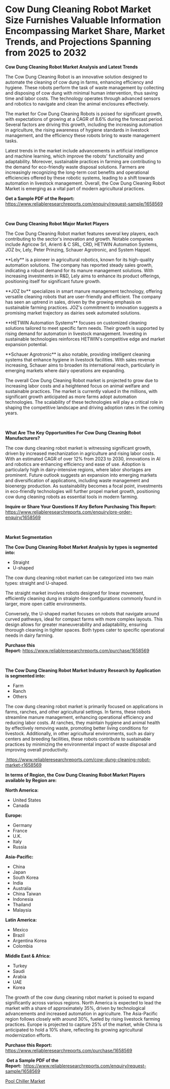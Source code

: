 <p><h1>Cow Dung Cleaning Robot Market Size Furnishes Valuable Information Encompassing Market Share, Market Trends, and Projections Spanning from 2025 to 2032</h1></p><p><strong>Cow Dung Cleaning Robot Market Analysis and Latest Trends</strong></p>
<p><p>The Cow Dung Cleaning Robot is an innovative solution designed to automate the cleaning of cow dung in farms, enhancing efficiency and hygiene. These robots perform the task of waste management by collecting and disposing of cow dung with minimal human intervention, thus saving time and labor costs. The technology operates through advanced sensors and robotics to navigate and clean the animal enclosures effectively.</p><p>The market for Cow Dung Cleaning Robots is poised for significant growth, with expectations of growing at a CAGR of 8.6% during the forecast period. Several factors are driving this growth, including the increasing automation in agriculture, the rising awareness of hygiene standards in livestock management, and the efficiency these robots bring to waste management tasks.</p><p>Latest trends in the market include advancements in artificial intelligence and machine learning, which improve the robots' functionality and adaptability. Moreover, sustainable practices in farming are contributing to the demand for eco-friendly waste disposal solutions. Farmers are increasingly recognizing the long-term cost benefits and operational efficiencies offered by these robotic systems, leading to a shift towards automation in livestock management. Overall, the Cow Dung Cleaning Robot Market is emerging as a vital part of modern agricultural practices.</p></p>
<p><strong>Get a Sample PDF of the Report:&nbsp;</strong> <a href="https://www.reliableresearchreports.com/enquiry/request-sample/1658569?utm_campaign=3322&utm_medium=2&utm_source=Github&utm_content=ia&utm_term=08042025&utm_id=cow-dung-cleaning-robot">https://www.reliableresearchreports.com/enquiry/request-sample/1658569</a></p>
<p>&nbsp;</p>
<p><strong>Cow Dung Cleaning Robot Major Market Players</strong></p>
<p><p>The Cow Dung Cleaning Robot market features several key players, each contributing to the sector's innovation and growth. Notable companies include Agricow Srl, Arienti & C SRL, CRD, HETWIN Automation Systems, JOZ bv, Lely, Peter Prinzing, Schauer Agrotronic, and System Happel.</p><p>**Lely** is a pioneer in agricultural robotics, known for its high-quality automation solutions. The company has reported steady sales growth, indicating a robust demand for its manure management solutions. With increasing investments in R&D, Lely aims to enhance its product offerings, positioning itself for significant future growth.</p><p>**JOZ bv** specializes in smart manure management technology, offering versatile cleaning robots that are user-friendly and efficient. The company has seen an uptrend in sales, driven by the growing emphasis on sustainable farming practices. JOZ's commitment to innovation suggests a promising market trajectory as dairies seek automated solutions.</p><p>**HETWIN Automation Systems** focuses on customized cleaning solutions tailored to meet specific farm needs. Their growth is supported by rising demand for automation in livestock management. Investing in sustainable technologies reinforces HETWIN's competitive edge and market expansion potential.</p><p>**Schauer Agrotronic** is also notable, providing intelligent cleaning systems that enhance hygiene in livestock facilities. With sales revenue increasing, Schauer aims to broaden its international reach, particularly in emerging markets where dairy operations are expanding.</p><p>The overall Cow Dung Cleaning Robot market is projected to grow due to increasing labor costs and a heightened focus on animal welfare and sustainable practices. The market is currently valued in the millions, with significant growth anticipated as more farms adopt automation technologies. The scalability of these technologies will play a critical role in shaping the competitive landscape and driving adoption rates in the coming years.</p></p>
<p>&nbsp;</p>
<p><strong>What Are The Key Opportunities For Cow Dung Cleaning Robot Manufacturers?</strong></p>
<p><p>The cow dung cleaning robot market is witnessing significant growth, driven by increased mechanization in agriculture and rising labor costs. With an estimated CAGR of over 12% from 2023 to 2030, innovations in AI and robotics are enhancing efficiency and ease of use. Adoption is particularly high in dairy-intensive regions, where labor shortages are prominent. Future outlook suggests an expansion into emerging markets and diversification of applications, including waste management and bioenergy production. As sustainability becomes a focal point, investments in eco-friendly technologies will further propel market growth, positioning cow dung cleaning robots as essential tools in modern farming.</p></p>
<p><strong>Inquire or Share Your Questions If Any Before Purchasing This Report:</strong> <a href="https://www.reliableresearchreports.com/enquiry/pre-order-enquiry/1658569?utm_campaign=3322&utm_medium=2&utm_source=Github&utm_content=ia&utm_term=08042025&utm_id=cow-dung-cleaning-robot">https://www.reliableresearchreports.com/enquiry/pre-order-enquiry/1658569</a></p>
<p>&nbsp;</p>
<p><strong>Market Segmentation</strong></p>
<p><strong>The Cow Dung Cleaning Robot Market Analysis by types is segmented into:</strong></p>
<p><ul><li>Straight</li><li>U-shaped</li></ul></p>
<p><p>The cow dung cleaning robot market can be categorized into two main types: straight and U-shaped. </p><p>The straight market involves robots designed for linear movement, efficiently cleaning dung in straight-line configurations commonly found in larger, more open cattle environments. </p><p>Conversely, the U-shaped market focuses on robots that navigate around curved pathways, ideal for compact farms with more complex layouts. This design allows for greater maneuverability and adaptability, ensuring thorough cleaning in tighter spaces. Both types cater to specific operational needs in dairy farming.</p></p>
<p><strong>Purchase this Report:&nbsp;</strong><a href="https://www.reliableresearchreports.com/purchase/1658569?utm_campaign=3322&utm_medium=2&utm_source=Github&utm_content=ia&utm_term=08042025&utm_id=cow-dung-cleaning-robot">https://www.reliableresearchreports.com/purchase/1658569</a></p>
<p>&nbsp;</p>
<p><strong>The Cow Dung Cleaning Robot Market Industry Research by Application is segmented into:</strong></p>
<p><ul><li>Farm</li><li>Ranch</li><li>Others</li></ul></p>
<p><p>The cow dung cleaning robot market is primarily focused on applications in farms, ranches, and other agricultural settings. In farms, these robots streamline manure management, enhancing operational efficiency and reducing labor costs. At ranches, they maintain hygiene and animal health by effectively removing waste, promoting better living conditions for livestock. Additionally, in other agricultural environments, such as dairy centers and breeding facilities, these robots contribute to sustainable practices by minimizing the environmental impact of waste disposal and improving overall productivity.</p></p>
<p><a href="https://www.reliableresearchreports.com/cow-dung-cleaning-robot-market-r1658569?utm_campaign=3322&utm_medium=2&utm_source=Github&utm_content=ia&utm_term=08042025&utm_id=cow-dung-cleaning-robot">&nbsp;https://www.reliableresearchreports.com/cow-dung-cleaning-robot-market-r1658569</a></p>
<p><strong>In terms of Region, the Cow Dung Cleaning Robot Market Players available by Region are:</strong></p>
<p>
    <p> <strong> North America: </strong>
        <ul>
            <li>United States</li>
            <li>Canada</li>
        </ul>
        </p> 
    <p> <strong> Europe: </strong>
        <ul>
            <li>Germany</li>
            <li>France</li>
            <li>U.K.</li>
            <li>Italy</li>
            <li>Russia</li>
        </ul>
        </p> 
    <p> <strong> Asia-Pacific: </strong>
        <ul>
            <li>China</li>
            <li>Japan</li>
            <li>South Korea</li>
            <li>India</li>
            <li>Australia</li>
            <li>China Taiwan</li>
            <li>Indonesia</li>
            <li>Thailand</li>
            <li>Malaysia</li>
        </ul>
        </p> 
    <p> <strong> Latin America: </strong>
        <ul>
            <li>Mexico</li>
            <li>Brazil</li>
            <li>Argentina Korea</li>
            <li>Colombia</li>
        </ul>
        </p> 
    <p> <strong> Middle East & Africa: </strong>
        <ul>
            <li>Turkey</li>
            <li>Saudi</li>
            <li>Arabia</li>
            <li>UAE</li>
            <li>Korea</li>
        </ul>
    </p>
    </p>
<p><p>The growth of the cow dung cleaning robot market is poised to expand significantly across various regions. North America is expected to lead the market with a share of approximately 35%, driven by technological advancements and increased automation in agriculture. The Asia-Pacific region follows closely with around 30%, fueled by rising livestock farming practices. Europe is projected to capture 25% of the market, while China is anticipated to hold a 10% share, reflecting its growing agricultural modernization efforts.</p></p>
<p><strong>Purchase this Report: </strong><a href="https://www.reliableresearchreports.com/purchase/1658569?utm_campaign=3322&utm_medium=2&utm_source=Github&utm_content=ia&utm_term=08042025&utm_id=cow-dung-cleaning-robot">https://www.reliableresearchreports.com/purchase/1658569</a></p>
<p>&nbsp;<strong>Get a Sample PDF of the Report:&nbsp;&nbsp;</strong><a href="https://www.reliableresearchreports.com/enquiry/request-sample/1658569?utm_campaign=3322&utm_medium=2&utm_source=Github&utm_content=ia&utm_term=08042025&utm_id=cow-dung-cleaning-robot">https://www.reliableresearchreports.com/enquiry/request-sample/1658569</a></p>
<p><strong></strong></p>
<p><p><a href="https://github.com/lynlynyusay/Market-Research-Report-List-1/blob/main/pool-chiller-market.md?utm_campaign=3322&utm_medium=2&utm_source=Github&utm_content=ia&utm_term=08042025&utm_id=cow-dung-cleaning-robot">Pool Chiller Market</a></p></p>
